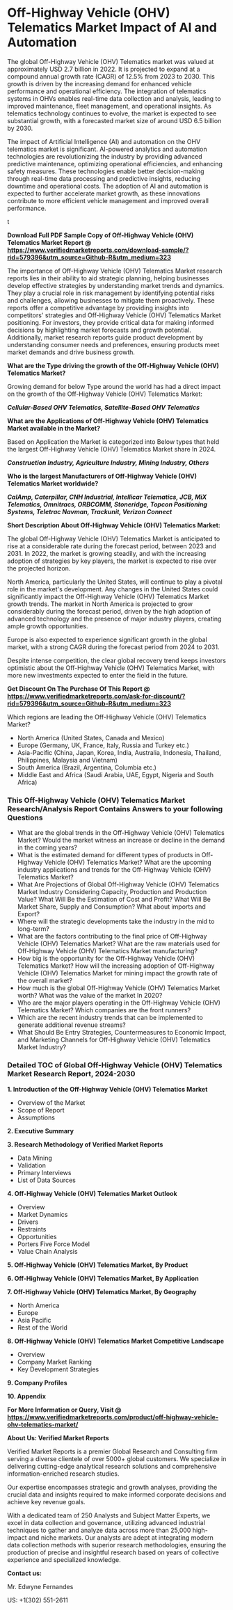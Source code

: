 <meta name="title" content="Global Off-Highway Vehicle (OHV) Telematics Market Impact of AI and Automation"><meta name="description" content="The global Off-Highway Vehicle (OHV) Telematics market was valued at approximately USD 2.7 billion in 2022. It is projected to expand at a compound annual growth rate "><meta name="title" content="Off-Highway Vehicle (OHV) Telematics Market Size, Share, Scope, Trends, Growth, Opportunities, Analysis, Forecast"><h1>Off-Highway Vehicle (OHV) Telematics Market Impact of AI and Automation</h1><p>The global Off-Highway Vehicle (OHV) Telematics market was valued at approximately USD 2.7 billion in 2022. It is projected to expand at a compound annual growth rate (CAGR) of 12.5% from 2023 to 2030. This growth is driven by the increasing demand for enhanced vehicle performance and operational efficiency. The integration of telematics systems in OHVs enables real-time data collection and analysis, leading to improved maintenance, fleet management, and operational insights. As telematics technology continues to evolve, the market is expected to see substantial growth, with a forecasted market size of around USD 6.5 billion by 2030.</p><p>The impact of Artificial Intelligence (AI) and automation on the OHV telematics market is significant. AI-powered analytics and automation technologies are revolutionizing the industry by providing advanced predictive maintenance, optimizing operational efficiencies, and enhancing safety measures. These technologies enable better decision-making through real-time data processing and predictive insights, reducing downtime and operational costs. The adoption of AI and automation is expected to further accelerate market growth, as these innovations contribute to more efficient vehicle management and improved overall performance.</p>t</p><p id="" class=""><strong>Download Full PDF Sample Copy of Off-Highway Vehicle (OHV) Telematics Market Report @ <a href="https://www.verifiedmarketreports.com/download-sample/?rid=579396&utm_source=Github-R&utm_medium=323" target="_blank">https://www.verifiedmarketreports.com/download-sample/?rid=579396&utm_source=Github-R&utm_medium=323</a></strong></p><p>The importance of&nbsp;Off-Highway Vehicle (OHV) Telematics Market research reports lies in their ability to aid strategic planning, helping businesses develop effective strategies by understanding market trends and dynamics. They play a crucial role in risk management by identifying potential risks and challenges, allowing businesses to mitigate them proactively. These reports offer a competitive advantage by providing insights into competitors' strategies and Off-Highway Vehicle (OHV) Telematics Market positioning. For investors, they provide critical data for making informed decisions by highlighting market forecasts and growth potential. Additionally, market research reports guide product development by understanding consumer needs and preferences, ensuring products meet market demands and drive business growth.</p><p><strong>What are the&nbsp;Type driving the growth of the Off-Highway Vehicle (OHV) Telematics Market?</strong></p><p id="" class="">Growing demand for below Type around the world has had a direct impact on the growth of the Off-Highway Vehicle (OHV) Telematics Market:</p><em><strong>Cellular-Based OHV Telematics, Satellite-Based OHV Telematics</strong></em></p><strong>What are the&nbsp;Applications&nbsp;of Off-Highway Vehicle (OHV) Telematics Market available in the Market?</strong></p><p id="" class="">Based on Application the Market is categorized into Below types that held the largest Off-Highway Vehicle (OHV) Telematics Market share In 2024.</p><em><strong>Construction Industry, Agriculture Industry, Mining Industry, Others</strong></em></p><strong>Who is the largest Manufacturers of Off-Highway Vehicle (OHV) Telematics Market worldwide?</strong></p><p><em><strong>CalAmp, Caterpillar, CNH Industrial, Intellicar Telematics, JCB, MiX Telematics, Omnitracs, ORBCOMM, Stoneridge, Topcon Positioning Systems, Teletrac Navman, Trackunit, Verizon Connect</strong></em></p><p id="" class=""><strong>Short Description About Off-Highway Vehicle (OHV) Telematics Market:</strong></p><p>The global Off-Highway Vehicle (OHV) Telematics Market is anticipated to rise at a considerable rate during the forecast period, between 2023 and 2031. In 2022, the market is growing steadily, and with the increasing adoption of strategies by key players, the market is expected to rise over the projected horizon.</p><p>North America, particularly the United States, will continue to play a pivotal role in the market's development. Any changes in the United States could significantly impact the Off-Highway Vehicle (OHV) Telematics Market growth trends. The market in North America is projected to grow considerably during the forecast period, driven by the high adoption of advanced technology and the presence of major industry players, creating ample growth opportunities.</p><p>Europe is also expected to experience significant growth in the global market, with a strong CAGR during the forecast period from 2024 to 2031.</p><p>Despite intense competition, the clear global recovery trend keeps investors optimistic about the Off-Highway Vehicle (OHV) Telematics Market, with more new investments expected to enter the field in the future.</p><p id="" class=""><strong>Get Discount On The Purchase Of This Report @ <a href="https://www.verifiedmarketreports.com/ask-for-discount/?rid=579396&utm_source=Github-R&utm_medium=323" target="_blank">https://www.verifiedmarketreports.com/ask-for-discount/?rid=579396&utm_source=Github-R&utm_medium=323</a></strong></p>Which regions are leading the Off-Highway Vehicle (OHV) Telematics Market?</p><ul><li>North America (United States, Canada and Mexico)</li><li>Europe (Germany, UK, France, Italy, Russia and Turkey etc.)</li><li>Asia-Pacific (China, Japan, Korea, India, Australia, Indonesia, Thailand, Philippines, Malaysia and Vietnam)</li><li>South America (Brazil, Argentina, Columbia etc.)</li><li>Middle East and Africa (Saudi Arabia, UAE, Egypt, Nigeria and South Africa)</li></ul><h3 id="" class="">This Off-Highway Vehicle (OHV) Telematics Market Research/Analysis Report Contains Answers to your following Questions</h3><ul><li>What are the global trends in the Off-Highway Vehicle (OHV) Telematics Market? Would the market witness an increase or decline in the demand in the coming years?</li><li>What is the estimated demand for different types of products in Off-Highway Vehicle (OHV) Telematics Market? What are the upcoming industry applications and trends for the Off-Highway Vehicle (OHV) Telematics Market?</li><li>What Are Projections of Global Off-Highway Vehicle (OHV) Telematics Market Industry Considering Capacity, Production and Production Value? What Will Be the Estimation of Cost and Profit? What Will Be Market Share, Supply and Consumption? What about imports and Export?</li><li>Where will the strategic developments take the industry in the mid to long-term?</li><li>What are the factors contributing to the final price of Off-Highway Vehicle (OHV) Telematics Market? What are the raw materials used for Off-Highway Vehicle (OHV) Telematics Market manufacturing?</li><li>How big is the opportunity for the Off-Highway Vehicle (OHV) Telematics Market? How will the increasing adoption of Off-Highway Vehicle (OHV) Telematics Market for mining impact the growth rate of the overall market?</li><li>How much is the global Off-Highway Vehicle (OHV) Telematics Market worth? What was the value of the market In 2020?</li><li>Who are the major players operating in the Off-Highway Vehicle (OHV) Telematics Market? Which companies are the front runners?</li><li>Which are the recent industry trends that can be implemented to generate additional revenue streams?</li><li>What Should Be Entry Strategies, Countermeasures to Economic Impact, and Marketing Channels for Off-Highway Vehicle (OHV) Telematics Market Industry?</li></ul><h3 id="" class="">Detailed TOC of Global Off-Highway Vehicle (OHV) Telematics Market Research Report, 2024-2030</h3><p id="" class=""><strong>1. Introduction of the Off-Highway Vehicle (OHV) Telematics Market</strong></p><ul><li>Overview of the Market</li><li>Scope of Report</li><li>Assumptions</li></ul><p id="" class=""><strong>2. Executive Summary</strong></p><p id="" class=""><strong>3. Research Methodology of Verified Market Reports</strong></p><ul><li>Data Mining</li><li>Validation</li><li>Primary Interviews</li><li>List of Data Sources</li></ul><p id="" class=""><strong>4. Off-Highway Vehicle (OHV) Telematics Market Outlook</strong></p><ul><li>Overview</li><li>Market Dynamics</li><li>Drivers</li><li>Restraints</li><li>Opportunities</li><li>Porters Five Force Model</li><li>Value Chain Analysis</li></ul><p id="" class=""><strong>5. Off-Highway Vehicle (OHV) Telematics Market, By Product</strong></p><p id="" class=""><strong>6. Off-Highway Vehicle (OHV) Telematics Market, By Application</strong></p><p id="" class=""><strong>7. Off-Highway Vehicle (OHV) Telematics Market, By Geography</strong></p><ul><li>North America</li><li>Europe</li><li>Asia Pacific</li><li>Rest of the World</li></ul><p id="" class=""><strong>8. Off-Highway Vehicle (OHV) Telematics Market Competitive Landscape</strong></p><ul><li>Overview</li><li>Company Market Ranking</li><li>Key Development Strategies</li></ul><p id="" class=""><strong>9. Company Profiles</strong></p><p id="" class=""><strong>10. Appendix</strong></p><p id="" class=""><strong>For More Information or Query, Visit @ <a href="https://www.verifiedmarketreports.com/product/off-highway-vehicle-ohv-telematics-market/" target="_blank">https://www.verifiedmarketreports.com/product/off-highway-vehicle-ohv-telematics-market/</a></strong></p><p id="" class=""><strong>About Us: Verified Market Reports</strong></p><p id="" class="">Verified Market Reports is a premier Global Research and Consulting firm serving a diverse clientele of over 5000+ global customers. We specialize in delivering cutting-edge analytical research solutions and comprehensive information-enriched research studies.</p><p id="" class="">Our expertise encompasses strategic and growth analyses, providing the crucial data and insights required to make informed corporate decisions and achieve key revenue goals.</p><p id="" class="">With a dedicated team of 250 Analysts and Subject Matter Experts, we excel in data collection and governance, utilizing advanced industrial techniques to gather and analyze data across more than 25,000 high-impact and niche markets. Our analysts are adept at integrating modern data collection methods with superior research methodologies, ensuring the production of precise and insightful research based on years of collective experience and specialized knowledge.</p><p id="" class=""><strong>Contact us:</strong></p><p id="" class="">Mr. Edwyne Fernandes</p><p id="" class="">US: +1(302) 551-2611</p>